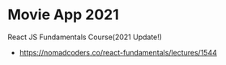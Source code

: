 # Movie App 2021

React JS Fundamentals Course(2021 Update!)
- https://nomadcoders.co/react-fundamentals/lectures/1544